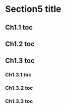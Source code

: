 # Section5 title

## Ch1.1 toc

## Ch1.2 toc

## Ch1.3 toc

### Ch1.3.1 toc

### Ch1.3.2 toc

### Ch1.3.3 toc